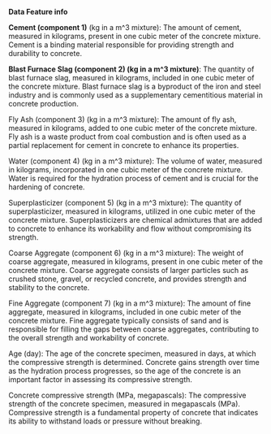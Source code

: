 **Data Feature info**

**Cement (component 1)** (kg in a m^3 mixture): The amount of cement, measured in kilograms, present in one cubic meter of the concrete mixture. Cement is a binding material responsible for providing strength and durability to concrete.

**Blast Furnace Slag (component 2) (kg in a m^3 mixture)**: The quantity of blast furnace slag, measured in kilograms, included in one cubic meter of the concrete mixture. Blast furnace slag is a byproduct of the iron and steel industry and is commonly used as a supplementary cementitious material in concrete production.

Fly Ash (component 3) (kg in a m^3 mixture): The amount of fly ash, measured in kilograms, added to one cubic meter of the concrete mixture. Fly ash is a waste product from coal combustion and is often used as a partial replacement for cement in concrete to enhance its properties.

Water (component 4) (kg in a m^3 mixture): The volume of water, measured in kilograms, incorporated in one cubic meter of the concrete mixture. Water is required for the hydration process of cement and is crucial for the hardening of concrete.

Superplasticizer (component 5) (kg in a m^3 mixture): The quantity of superplasticizer, measured in kilograms, utilized in one cubic meter of the concrete mixture. Superplasticizers are chemical admixtures that are added to concrete to enhance its workability and flow without compromising its strength.

Coarse Aggregate (component 6) (kg in a m^3 mixture): The weight of coarse aggregate, measured in kilograms, present in one cubic meter of the concrete mixture. Coarse aggregate consists of larger particles such as crushed stone, gravel, or recycled concrete, and provides strength and stability to the concrete.

Fine Aggregate (component 7) (kg in a m^3 mixture): The amount of fine aggregate, measured in kilograms, included in one cubic meter of the concrete mixture. Fine aggregate typically consists of sand and is responsible for filling the gaps between coarse aggregates, contributing to the overall strength and workability of concrete.

Age (day): The age of the concrete specimen, measured in days, at which the compressive strength is determined. Concrete gains strength over time as the hydration process progresses, so the age of the concrete is an important factor in assessing its compressive strength.

Concrete compressive strength (MPa, megapascals): The compressive strength of the concrete specimen, measured in megapascals (MPa). Compressive strength is a fundamental property of concrete that indicates its ability to withstand loads or pressure without breaking.